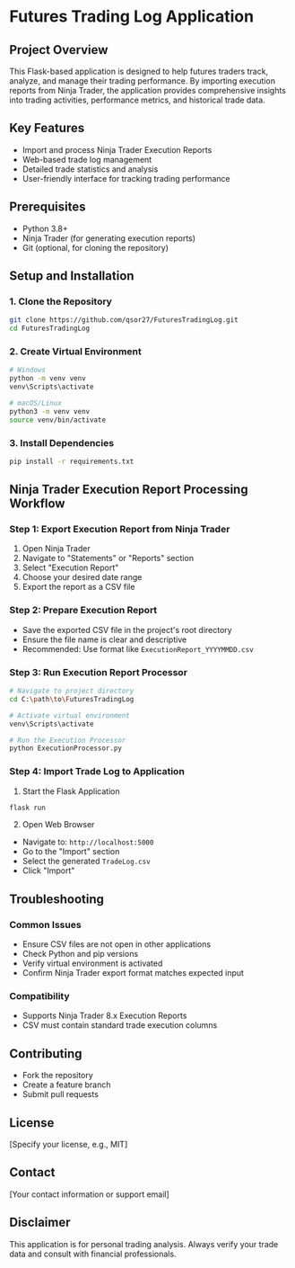 # Futures Trading Log Application

## Project Overview
This Flask-based application is designed to help futures traders track, analyze, and manage their trading performance. By importing execution reports from Ninja Trader, the application provides comprehensive insights into trading activities, performance metrics, and historical trade data.

## Key Features
- Import and process Ninja Trader Execution Reports
- Web-based trade log management
- Detailed trade statistics and analysis
- User-friendly interface for tracking trading performance

## Prerequisites
- Python 3.8+
- Ninja Trader (for generating execution reports)
- Git (optional, for cloning the repository)

## Setup and Installation

### 1. Clone the Repository
```bash
git clone https://github.com/qsor27/FuturesTradingLog.git
cd FuturesTradingLog
```

### 2. Create Virtual Environment
```bash
# Windows
python -m venv venv
venv\Scripts\activate

# macOS/Linux
python3 -m venv venv
source venv/bin/activate
```

### 3. Install Dependencies
```bash
pip install -r requirements.txt
```

## Ninja Trader Execution Report Processing Workflow

### Step 1: Export Execution Report from Ninja Trader
1. Open Ninja Trader
2. Navigate to "Statements" or "Reports" section
3. Select "Execution Report"
4. Choose your desired date range
5. Export the report as a CSV file

### Step 2: Prepare Execution Report
- Save the exported CSV file in the project's root directory
- Ensure the file name is clear and descriptive
- Recommended: Use format like `ExecutionReport_YYYYMMDD.csv`

### Step 3: Run Execution Report Processor
```bash
# Navigate to project directory
cd C:\path\to\FuturesTradingLog

# Activate virtual environment
venv\Scripts\activate

# Run the Execution Processor
python ExecutionProcessor.py
```

### Step 4: Import Trade Log to Application
1. Start the Flask Application
```bash
flask run
```

2. Open Web Browser
- Navigate to: `http://localhost:5000`
- Go to the "Import" section
- Select the generated `TradeLog.csv`
- Click "Import"

## Troubleshooting

### Common Issues
- Ensure CSV files are not open in other applications
- Check Python and pip versions
- Verify virtual environment is activated
- Confirm Ninja Trader export format matches expected input

### Compatibility
- Supports Ninja Trader 8.x Execution Reports
- CSV must contain standard trade execution columns

## Contributing
- Fork the repository
- Create a feature branch
- Submit pull requests

## License
[Specify your license, e.g., MIT]

## Contact
[Your contact information or support email]

## Disclaimer
This application is for personal trading analysis. Always verify your trade data and consult with financial professionals.
